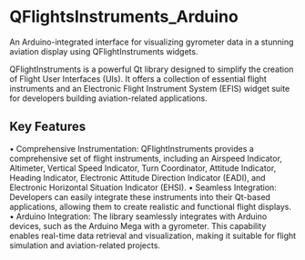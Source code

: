 # QFlightsInstruments_Arduino
An Arduino-integrated interface for visualizing gyrometer data in a stunning aviation display using QFlightInstruments widgets.



QFlightInstruments is a powerful Qt library designed to simplify the creation of Flight User Interfaces (UIs). It offers a collection of essential flight instruments and an Electronic Flight Instrument System (EFIS) widget suite for developers building aviation-related applications.

## Key Features
• Comprehensive Instrumentation: QFlightInstruments provides a comprehensive set of flight instruments, including an Airspeed Indicator, Altimeter, Vertical Speed Indicator, Turn Coordinator, Attitude Indicator, Heading Indicator, Electronic Attitude Direction Indicator (EADI), and Electronic Horizontal Situation Indicator (EHSI).
• Seamless Integration: Developers can easily integrate these instruments into their Qt-based applications, allowing them to create realistic and functional flight displays.
• Arduino Integration: The library seamlessly integrates with Arduino devices, such as the Arduino Mega with a gyrometer. This capability enables real-time data retrieval and visualization, making it suitable for flight simulation and aviation-related projects.
